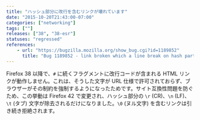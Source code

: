 ```yaml
---
title: "ハッシュ部分に改行を含むリンクが壊れています"
date: "2015-10-20T21:43:00-07:00"
categories: ["networking"]
tags: [""]
releases: ["38", "38-esr"]
statuses: "regressed"
references:
    - url: "https://bugzilla.mozilla.org/show_bug.cgi?id=1189852"
      title: "Bug 1189852 - link broken which a line break on hash part after Bug 1144398"
---
```

Firefox 38 以降で、`#` に続くフラグメントに改行コードが含まれる HTML リンクが動作しません。これは、そうした文字が URL 仕様で許可されておらず、ブラウザーがその制約を強制するようになったためです。サイト互換性問題を防ぐため、この挙動は Firefox 42 で変更され、ハッシュ部分の `\r` (CR)、`\n` (LF)、`\t` (タブ) 文字が除去されるだけになりました。`\0` (ヌル文字) を含むリンクは引き続き拒絶されます。
